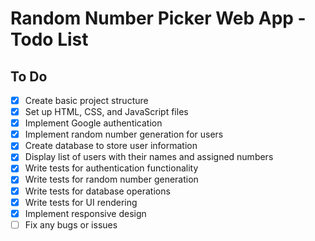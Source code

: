 # Random Number Picker Web App - Todo List

## To Do
- [x] Create basic project structure
- [x] Set up HTML, CSS, and JavaScript files
- [x] Implement Google authentication
- [x] Implement random number generation for users
- [x] Create database to store user information
- [x] Display list of users with their names and assigned numbers
- [x] Write tests for authentication functionality
- [x] Write tests for random number generation
- [x] Write tests for database operations
- [x] Write tests for UI rendering
- [x] Implement responsive design
- [ ] Fix any bugs or issues
